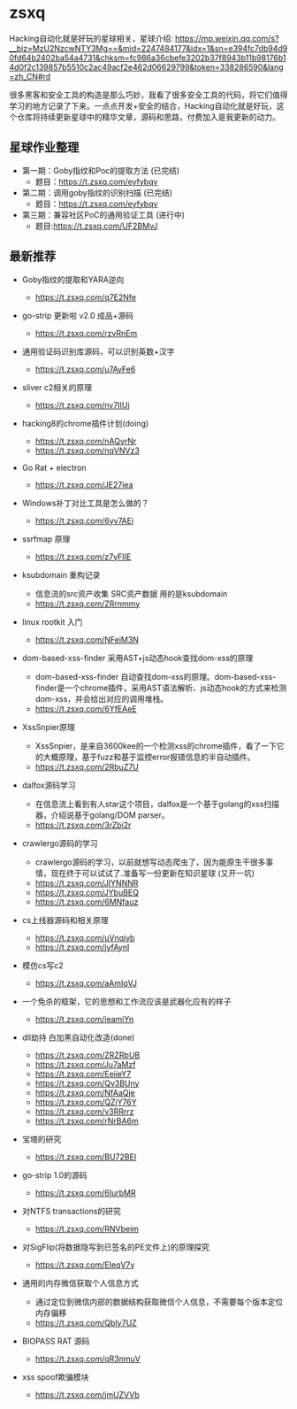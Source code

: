 # zsxq
Hacking自动化就是好玩的星球相关，星球介绍: https://mp.weixin.qq.com/s?__biz=MzU2NzcwNTY3Mg==&mid=2247484177&idx=1&sn=e394fc7db94d90fd64b2402ba54a4731&chksm=fc986a36cbefe3202b37f8943b11b98176b14d0f2c139857b5510c2ac49acf2e462d06629799&token=338286590&lang=zh_CN#rd

很多黑客和安全工具的构造是那么巧妙，我看了很多安全工具的代码，将它们值得学习的地方记录了下来。一点点开发+安全的结合，Hacking自动化就是好玩，这个仓库将持续更新星球中的精华文章，源码和思路，付费加入是我更新的动力。

## 星球作业整理
- 第一期：Goby指纹和Poc的提取方法 (已完结)
	- 题目：https://t.zsxq.com/eyfybqv
- 第二期：调用goby指纹的识别扫描 (已完结)
  - 题目：https://t.zsxq.com/eyfybqv
- 第三期：兼容社区PoC的通用验证工具 (进行中)
	- 题目:https://t.zsxq.com/UF2BMvJ

## 最新推荐
- Goby指纹的提取和YARA逆向
	- https://t.zsxq.com/q7E2Nfe
- go-strip 更新啦 v2.0 成品+源码
	- https://t.zsxq.com/rzvRnEm
- 通用验证码识别库源码，可以识别英数+汉字
	- https://t.zsxq.com/u7AyFe6
- sliver c2相关的原理
	- https://t.zsxq.com/ny7IIUj

- hacking8的chrome插件计划(doing)
	- https://t.zsxq.com/nAQvrNr
	- https://t.zsxq.com/nqVNVz3
- Go Rat + electron
	- https://t.zsxq.com/JE27iea
- Windows补丁对比工具是怎么做的？
	- https://t.zsxq.com/6yv7AEi
- ssrfmap 原理
	- https://t.zsxq.com/z7yFIIE
- ksubdomain 重构记录
	- 信息流的src资产收集 SRC资产数据 用的是ksubdomain
	- https://t.zsxq.com/ZRrnmmy
- linux rootkit 入门
	- https://t.zsxq.com/NFeiM3N
- dom-based-xss-finder 采用AST+js动态hook查找dom-xss的原理
	- dom-based-xss-finder 自动查找dom-xss的原理。dom-based-xss-finder是一个chrome插件，采用AST语法解析、js动态hook的方式来检测dom-xss，并会给出对应的调用堆栈。
	- https://t.zsxq.com/6YfEAeE
- XssSnpier原理
	- XssSnpier，是来自3600kee的一个检测xss的chrome插件，看了一下它的大概原理，基于fuzz和基于监控error报错信息的半自动插件。
	- https://t.zsxq.com/2RbuZ7U
- dalfox源码学习
	- 在信息流上看到有人star这个项目，dalfox是一个基于golang的xss扫描器，介绍说基于golang/DOM parser。
	- https://t.zsxq.com/3rZbi2r
- crawlergo源码的学习
	- crawlergo源码的学习，以前就想写动态爬虫了，因为能原生干很多事情，现在终于可以试试了.准备写一份更新在知识星球 (又开一坑)
	- https://t.zsxq.com/JIYNNNR
	- https://t.zsxq.com/JYbuBEQ
	- https://t.zsxq.com/6MNfauz
- cs上线器源码和相关原理
	- https://t.zsxq.com/uVnqjyb
	- https://t.zsxq.com/jyfAynI
- 模仿cs写c2
	- https://t.zsxq.com/aAmIqVJ
- 一个免杀的框架，它的思想和工作流应该是武器化应有的样子
	- https://t.zsxq.com/ieamiYn
- dll劫持 白加黑自动化改造(done)
	- https://t.zsxq.com/ZRZRbUB
	- https://t.zsxq.com/Ju7aMzf
	- https://t.zsxq.com/EeiieY7
	- https://t.zsxq.com/Qv3BUny
	- https://t.zsxq.com/NfAaQje
	- https://t.zsxq.com/QZjY76Y
	- https://t.zsxq.com/v3RRrrz
	- https://t.zsxq.com/rNrBA6m
- 宝塔的研究
	- https://t.zsxq.com/BU72BEI
- go-strip 1.0的源码
	- https://t.zsxq.com/6IurbMR
- 对NTFS transactions的研究
	- https://t.zsxq.com/RNVbeim
- 对SigFlip(将数据隐写到已签名的PE文件上)的原理探究
	- https://t.zsxq.com/EIeqV7y
- 通用的内存微信获取个人信息方式
	- 通过定位到微信内部的数据结构获取微信个人信息，不需要每个版本定位内存偏移
	- https://t.zsxq.com/QbIy7UZ
- BIOPASS RAT 源码
	- https://t.zsxq.com/qR3nmuV
- xss spoof欺骗模块
	- https://t.zsxq.com/jmUZVVb
